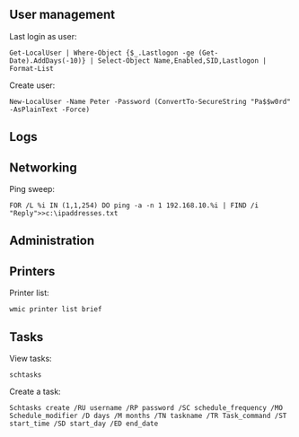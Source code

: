 ## User management
Last login as user:
```
Get-LocalUser | Where-Object {$_.Lastlogon -ge (Get-Date).AddDays(-10)} | Select-Object Name,Enabled,SID,Lastlogon | Format-List
```
Create user:
```
New-LocalUser -Name Peter -Password (ConvertTo-SecureString "Pa$$w0rd" -AsPlainText -Force)
```
## Logs

## Networking
Ping sweep: 
```
FOR /L %i IN (1,1,254) DO ping -a -n 1 192.168.10.%i | FIND /i "Reply">>c:\ipaddresses.txt
```
## Administration

## Printers
Printer list:
```
wmic printer list brief
```
## Tasks
View tasks:
```
schtasks
```
Create a task:
```
Schtasks create /RU username /RP password /SC schedule_frequency /MO Schedule_modifier /D days /M months /TN taskname /TR Task_command /ST start_time /SD start_day /ED end_date
```

